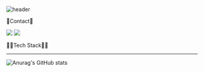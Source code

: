 ![header](https://capsule-render.vercel.app/api?type=waving&color=CCFFCC&height=300&section=header&text=JiSu%20Mun&fontSize=90)

📧Contact📧</h2>

<a href="https://brandnewthinker.tistory.com/" target="_blank"><img src="https://img.shields.io/badge/Blog-FF9900?style=flat&logo=Tistory&logoColor=FFFFFF"/></a>
<a href="mailto:mjs3827@gmail.com" target="_blank"><img src="https://img.shields.io/badge/mjs3827@gmail.com-FF6666?style=flat&logo=Gmail&logoColor=FFFFFF"/></a>


🧑‍💻Tech Stack🧑‍💻</h2>



---
![Anurag's GitHub stats](https://github-readme-stats.vercel.app/api?username=JiSuMun&&show_icons=true&theme=transparent)